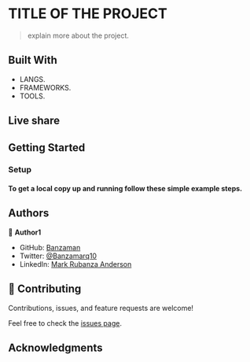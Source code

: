 # TITLE OF THE PROJECT

> explain more about the project.

## Built With

- LANGS.
- FRAMEWORKS.
- TOOLS.

## Live share 

## Getting Started

### Setup

#### To get a local copy up and running follow these simple example steps.


## Authors

👤 **Author1**

- GitHub: [Banzaman](https://github.com/banzaman)
- Twitter: [@Banzamarq10](https://twitter.com/banzamarq10)
- LinkedIn: [Mark Rubanza Anderson](https://www.linkedin.com/in/mark-rubanza-anderson-4399a2211/)


## 🤝 Contributing

Contributions, issues, and feature requests are welcome!

Feel free to check the [issues page](https://github.com//congenial-fiesta-balvin.github.io/issues).


## Acknowledgments
